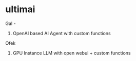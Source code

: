 # ultimai

Gal -
1. OpenAI based AI Agent with custom functions

Ofek
1. GPU Instance LLM with open webui + custom functions
